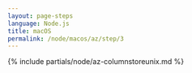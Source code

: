 ```yaml
---
layout: page-steps
language: Node.js
title: macOS
permalink: /node/macos/az/step/3
---
```


{% include partials/node/az-columnstoreunix.md %}

